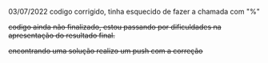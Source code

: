 03/07/2022
codigo corrigido, tinha esquecido de fazer a chamada com "%"


<s>codigo ainda não finalizado, estou passando por dificuldades na apresentação do resultado final.<s>

<s>encontrando uma solução realizo um push com a correção<s>


